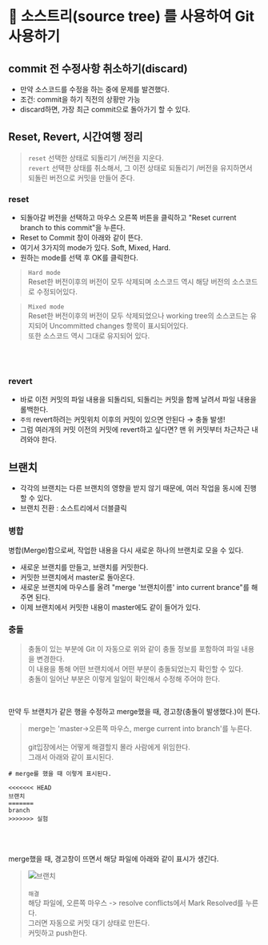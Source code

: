 # 📌 소스트리(source tree) 를 사용하여 Git 사용하기
## commit 전 수정사항 취소하기(discard)
+ 만약 소스코드를 수정을 하는 중에 문제를 발견했다.
+ 조건: commit을 하기 직전의 상황만 가능
+ discard하면, 가장 최근 commit으로 돌아가기 할 수 있다.


## Reset, Revert, 시간여행 정리
> `reset` 선택한 상태로 되돌리기 /버전을 지운다. <br> 
> `revert` 선택한 상태를 취소해서, 그 이전 상태로 되돌리기 /버전을 유지하면서 되돌린 버전으로 커밋을 만들어 준다.

### reset
+ 되돌아갈 버전을 선택하고 마우스 오른쪽 버튼을 클릭하고 "Reset current branch  to this commit"을 누른다.
+ Reset to Commit 창이 아래와 같이 뜬다. 
+ 여기서 3가지의 mode가 있다. Soft, Mixed, Hard.
+ 원하는 mode를 선택 후 OK를 클릭한다.

> `Hard mode` <br> Reset한 버전이후의 버전이 모두 삭제되며 소스코드 역시 해당 버전의 소스코드로 수정되어있다.

> `Mixed mode` <br> Reset한 버전이후의 버전이 모두 삭제되었으나 working tree의 소스코드는 유지되어 Uncommitted changes 항목이 표시되어있다. <br> 또한 소스코드 역시 그대로 유지되어 있다.

<br> <br>

### revert 
+ 바로 이전 커밋의 파일 내용을 되돌리되, 되돌리는 커밋을 함께 날려서 파일 내용을 롤백한다.
+ `주의` revert하려는 커밋위치 이후의 커밋이 있으면 안된다 → 충돌 발생!
+ 그럼 여러개의 커밋 이전의 커밋에 revert하고 싶다면?  맨 위 커밋부터 차근차근 내려와야 한다.

## 브랜치
+ 각각의 브랜치는 다른 브랜치의 영향을 받지 않기 때문에, 여러 작업을 동시에 진행할 수 있다.
+ 브랜치 전환 : 소스트리에서 더블클릭

### 병합
병합(Merge)함으로써, 작업한 내용을 다시 새로운 하나의 브랜치로 모을 수 있다. 
+ 새로운 브랜치를 만들고, 브랜치를 커밋한다.
+ 커밋한 브랜치에서 master로 돌아온다.
+ 새로운 브랜치에 마우스를 올려 "merge '브랜치이름' into current brance"를 해주면 된다.
+ 이제 브랜치에서 커밋한 내용이 master에도 같이 들어가 있다.

### 충돌
> 충돌이 있는 부분에 Git 이 자동으로 위와 같이 충돌 정보를 포함하여 파일 내용을 변경한다. <br> 이 내용을 통해 어떤 브랜치에서 어떤 부분이 충돌되었는지 확인할 수 있다. <br>
> 충돌이 일어난 부분은 이렇게 일일이 확인해서 수정해 주어야 한다.

<br>


만약 두 브랜치가 같은 행을 수정하고 merge했을 때, 경고창(충돌이 발생했다.)이 뜬다.  <br>
> merge는 'master->오른쪽 마우스, merge current into branch'를 누른다. <br>
> <br>
> git입장에서는 어떻게 해결할지 몰라 사람에게 위임한다. <br> 그래서 아래와 같이 표시된다. 

```
# merge를 했을 때 이렇게 표시된다.

<<<<<<< HEAD
브랜치
=======
branch
>>>>>>> 실험
```

 <br> <br>

merge했을 때, 경고창이 뜨면서 해당 파일에 아래와 같이 표시가 생긴다.
> ![브랜치](https://user-images.githubusercontent.com/57389368/195360945-30c30d84-5140-493c-813a-1170770fce54.JPG) <br>
> <br>
> `해결` <br>
> 해당 파일에, 오른쪽 마우스 -> resolve conflicts에서 Mark Resolved를 누른다. <br>
> 그러면 자동으로 커밋 대기 상태로 만든다. <br>
> 커밋하고 push한다. <br>




